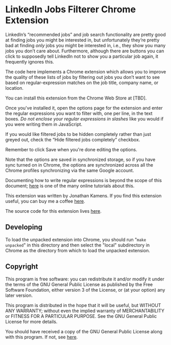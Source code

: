 # LinkedIn Jobs Filterer Chrome Extension

LinkedIn’s “recommended jobs” and job search functionality are pretty
good at finding jobs you might be interested in, but unfortunately
they’re pretty bad at finding *only* jobs you might be interested in,
i.e., they show you many jobs you don’t care about. Furthermore,
although there are buttons you can click to supposedly tell LinkedIn
not to show you a particular job again, it frequently ignores this.

The code here implements a Chrome extension which allows you to
improve the quality of these lists of jobs by filtering out jobs you
don’t want to see based on regular-expression matches on the job
title, company name, or location.

You can install this extension from the Chrome Web Store at [TBD].

Once you've installed it, open the options page for the extension and
enter the regular expressions you want to filter with, one per line,
in the text boxes. *Do not enclose your regular expressions in
slashes* like you would if you were writing them in JavaScript.

If you would like filtered jobs to be hidden completely rather than
just greyed out, check the “Hide filtered jobs completely” checkbox.

Remember to click Save when you're done editing the options.

Note that the options are saved in synchronized storage, so if you
have sync turned on in Chrome, the options are synchronized across all
the Chrome profiles synchronizing via the same Google account.

Documenting how to write regular expressions is beyond the scope of
this document; [here][1] is one of the many online tutorials about
this.

This extension was written by Jonathan Kamens. If you find this
extension useful, you can buy me a coffee [here][2].

The source code for this extension lives [here][3].

## Developing

To load the unpacked extension into Chrome, you should run "`make
unpacked`" in this directory and then select the "local" subdirectory
in Chrome as the directory from which to load the unpacked extension.

## Copyright

This program is free software: you can redistribute it and/or modify
it under the terms of the GNU General Public License as published by
the Free Software Foundation, either version 3 of the License, or (at
your option) any later version.

This program is distributed in the hope that it will be useful, but
WITHOUT ANY WARRANTY; without even the implied warranty of
MERCHANTABILITY or FITNESS FOR A PARTICULAR PURPOSE. See the GNU
General Public License for more details.

You should have received a copy of the GNU General Public License
along with this program. If not, see [here][4].

[1]: https://developer.mozilla.org/docs/Web/JavaScript/Guide/Regular_Expressions
[2]: https://blog.kamens.us/support-my-blog
[3]: https://github.com/jikamens/linkedin-job-filterer
[4]: https://www.gnu.org/licenses/
